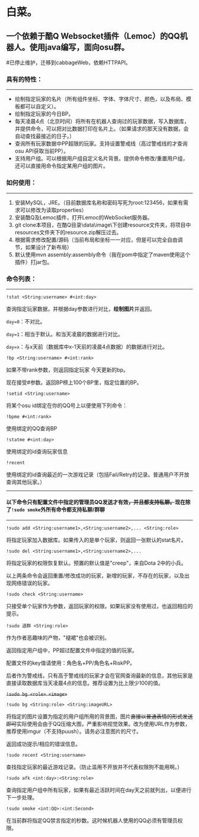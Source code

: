 # 白菜。
## 一个依赖于酷Q Websocket插件（Lemoc）的QQ机器人。使用java编写，面向osu群。

#已停止维护，迁移到cabbageWeb，依赖HTTPAPI。
### 具有的特性：
------
+ 绘制指定玩家的名片（所有组件坐标、字体、字体尺寸、颜色，以及布局、模板都可以自定义）。
+ 绘制指定玩家的今日BP。
+ 每天凌晨4点（北京时间）将所有在机器人查询过的玩家数据，写入数据库，并提供命令，可以把对比数据打印在名片上。（如果请求的那天没有数据，会自动查找最接近的日子。）
+ 查询所有玩家数据中PP超限的玩家。支持设置警戒线（高过警戒线的才查询osu API获取当前PP）。
+ 支持用户组。可以根据用户组自定义名片背景。提供命令修改/重置用户组，还可以直接用命令指定某用户组的图片。


### 如何使用：
------
1. 安装MySQL，JRE。（目前数据库名称和密码写死为root:123456，如果有需求可以修改为读取properties）
2. 安装酷Q及Lemoc插件，打开Lemoc的WebSocket服务器。
2. git clone本项目，在酷Q目录\data\image\下创建resource文件夹，将项目中resources文件夹下的resource.zip解压过去。
3. 根据需求修改配置/源码（当前布局和坐标一一对应，但是可以完全自由调节，如果设计了新布局）
4. 默认使用mvn assembly:assembly命令（我在pom中指定了maven使用这个插件）打jar包。

### 命令列表：
------
`!stat <String:username> #<int:day> `

查询指定玩家数据，并根据day参数进行对比，**绘制图片**并返回。

`day=0`：不对比。

`day=1`：相当于默认。和当天凌晨的数据进行对比。

`day=x`：与x天前（数据库中x-1天前的凌晨4点数据）的数据进行对比。



`!bp <String:username> #<int:rank>`

如果不带rank参数，则返回指定玩家 今天更新的bp。

现在接受#<rank>参数。返回BP榜上100个BP里，指定位置的BP。

`!setid <String:username>`

将某个osu id绑定在你的QQ号上以便使用下列命令：

`!bpme #<int:rank>`

使用绑定的QQ查询BP

`!statme #<int:day>`

使用绑定的id查询玩家信息

`!recent`

使用绑定的id查询最近的一次游戏记录（包括Fail/Retry的记录。普通用户不开放查询其他玩家。）

------
#### 以下命令只有配置文件中指定的管理员QQ发送才有效~~，并且都支持私聊。~~现在除了`!sudo smoke`外所有命令都支持私聊/群聊
------

`!sudo add <String:username1>,<String:username2>,... <String:role>`

将指定玩家加入数据库。如果传入的是单个玩家，则返回一张默认的stat名片。

`!sudo del <String:username1>,<String:username2>,...`

将指定玩家的权限恢复默认。预置的默认值是"creep"，来自Dota 2中的小兵。

以上两条命令会返回重置/修改成功的玩家，新增的玩家，不存在的玩家，以及出现网络错误的玩家。

`!sudo check <String:username>`

只接受单个玩家作为参数，返回玩家的权限。如果玩家没有使用过，也返回相应的提示。

`!sudo 退群 <String:role>`

作为作者恶趣味的产物，"褪裙"也会被识别。

返回指定用户组中，PP超过配置文件中指定的值的玩家。

配置文件的key值请使用：角色名+PP/角色名+RiskPP。

后者作为警戒线，只有高于警戒线的玩家才会在官网查询最新的信息，其他玩家是直接读取数据库当天凌晨4点的信息。推荐设置为比上限少100的值。


~~`!sudo bg <role> <image>`~~

`!sudo bg <String:role> <String:imageURL>`

将指定的图片设置为指定的用户组所用的背景图，图片~~直接以普通表情的形式发送即可~~实际使用会由于QQ压缩大图，严重影响视觉效果。改为使用URL作为参数，推荐使用imgur（不支持puush）。请务必注意图片的尺寸。

返回成功提示/相应的错误信息。

`!sudo recent <String:username>`

查找指定玩家的最近游戏记录。（防止滥用不开放并不代表权限狗不能用啊。）


`!sudo afk <int:day>:<String:role>`

查询指定用户组中所有玩家，如果有最近活跃时间在day天之前就列出，以便进行下一步处理。

`!sudo smoke <int:QQ>:<int:Second>`

在当前群将指定QQ禁言指定的秒数。这时候机器人使用的QQ必须有管理员权限。


